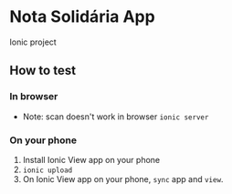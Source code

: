 # Nota Solidária App
Ionic project

## How to test

### In browser
* Note: scan doesn't work in browser
`ionic server`

### On your phone

1. Install Ionic View app on your phone
2. `ionic upload`
3. On Ionic View app on your phone, `sync` app and `view`.
